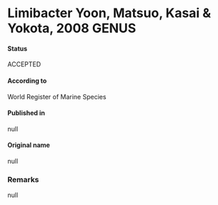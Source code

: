 # Limibacter Yoon, Matsuo, Kasai & Yokota, 2008 GENUS

#### Status
ACCEPTED

#### According to
World Register of Marine Species

#### Published in
null

#### Original name
null

### Remarks
null